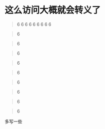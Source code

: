 <!--
 * @Author: LetMeFly
 * @Date: 2021-07-27 11:21:12
 * @LastEditors: LetMeFly
 * @LastEditTime: 2021-07-27 11:28:04
-->
# 这么访问大概就会转义了
> 6
> 6
> 6
> 6
> 6
> 6
> 6
> 6
> 6


> 6

> 6

> 6

> 6

> 6

> 6

> 6

> 6

> 6

多写一些
